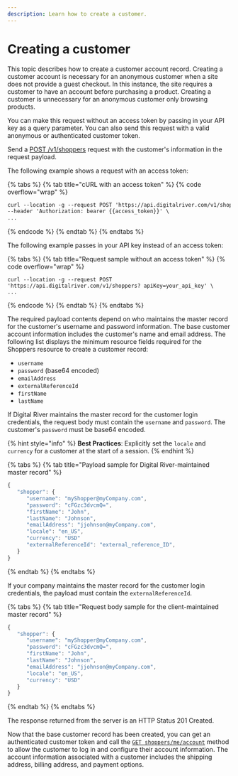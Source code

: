 ```yaml
---
description: Learn how to create a customer.
---
```


# Creating a customer

This topic describes how to create a customer account record. Creating a customer account is necessary for an anonymous customer when a site does not provide a guest checkout. In this instance, the site requires a customer to have an account before purchasing a product. Creating a customer is unnecessary for an anonymous customer only browsing products.

You can make this request without an access token by passing in your API key as a query parameter. You can also send this request with a valid anonymous or authenticated customer token.

Send a [POST /v1/shoppers](https://www.digitalriver.com/docs/commerce-shopper-api/#tag/Shoppers/paths/\~1v1\~1shoppers/post) request with the customer's information in the request payload.

The following example shows a request with an access token:

{% tabs %}
{% tab title="cURL with an access token" %}
{% code overflow="wrap" %}
```html
curl --location -g --request POST 'https://api.digitalriver.com/v1/shoppers' \
--header 'Authorization: bearer {{access_token}}' \ 
...
```
{% endcode %}
{% endtab %}
{% endtabs %}

The following example passes in your API key instead of an access token:

{% tabs %}
{% tab title="Request sample without an access token" %}
{% code overflow="wrap" %}
```http
curl --location -g --request POST 'https://api.digitalriver.com/v1/shoppers? apiKey=your_api_key' \ 
...
```
{% endcode %}
{% endtab %}
{% endtabs %}

The required payload contents depend on who maintains the master record for the customer's username and password information. The base customer account information includes the customer's name and email address. The following list displays the minimum resource fields required for the Shoppers resource to create a customer record:

* `username`
* `password` (base64 encoded)
* `emailAddress`
* `externalReferenceId`
* `firstName`
* `lastName`

If Digital River maintains the master record for the customer login credentials, the request body must contain the `username` and `password`. The customer's `password` must be base64 encoded.

{% hint style="info" %}
**Best Practices**: Explicitly set the `locale` and `currency` for a customer at the start of a session.
{% endhint %}

{% tabs %}
{% tab title="Payload sample for Digital River-maintained master record" %}
```javascript
{
   "shopper": {
      "username": "myShopper@myCompany.com",
      "password": "cFGzc3dvcmQ=",
      "firstName": "John",
      "lastName": "Johnson",
      "emailAddress": "jjohnson@myCompany.com",
      "locale": "en_US",
      "currency": "USD"
      "externalReferenceId": "external_reference_ID",
   }
}
```
{% endtab %}
{% endtabs %}

If your company maintains the master record for the customer login credentials, the payload must contain the `externalReferenceId`.

{% tabs %}
{% tab title="Request body sample for the client-maintained master record" %}
```javascript
{
   "shopper": {
      "username": "myShopper@myCompany.com",
      "password": "cFGzc3dvcmQ=",
      "firstName": "John",
      "lastName": "Johnson",
      "emailAddress": "jjohnson@myCompany.com",
      "locale": "en_US",
      "currency": "USD"
   }
}
```
{% endtab %}
{% endtabs %}

The response returned from the server is an HTTP Status 201 Created.

Now that the base customer record has been created, you can get an authenticated customer token and call the [`GET shoppers/me/account`](https://www.digitalriver.com/docs/commerce-shopper-api/#tag/Account/paths/\~1v1\~1shoppers\~1me\~1account/get) method to allow the customer to log in and configure their account information. The account information associated with a customer includes the shipping address, billing address, and payment options.

